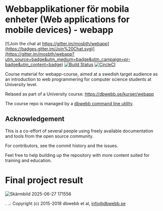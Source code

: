 Webbapplikationer för mobila enheter (Web applications for mobile devices) - webapp
===================

[![Join the chat at https://gitter.im/mosbth/webapp](https://badges.gitter.im/Join%20Chat.svg)](https://gitter.im/mosbth/webapp?utm_source=badge&utm_medium=badge&utm_campaign=pr-badge&utm_content=badge)
[![Build Status](https://travis-ci.org/dbwebb-se/webapp.svg?branch=master)](https://travis-ci.org/dbwebb-se/webapp)
[![CircleCI](https://circleci.com/gh/dbwebb-se/webapp.svg?style=svg)](https://circleci.com/gh/dbwebb-se/webapp)

Course material for webapp-course, aimed at a swedish target audience as an introduction to web programmering for computer science students at University level. 

Relased as part of a University course: https://dbwebb.se/kurser/webapp

The course repo is managed by a [dbwebb command line utility](https://dbwebb.se/dbwebb-cli).



Acknowledgement
-------------------

This is a co-effort of several people using freely available documentation and tools from the open source community.

For contributors, see the commit history and the issues.

Feel free to help building up the repository with more content suited for training and education.

# Final project result

![Skärmbild 2025-06-27 171556](https://github.com/user-attachments/assets/c06311c1-d884-436e-bd18-459a952d2127)

 .
..:  Copyright (c) 2015-2018 dbwebb et al, info@dbwebb.se
```
